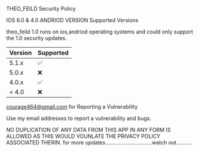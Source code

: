 THEO_FEILD Security Policy

IOS 6.0 & 4.0 ANDRIOD VERSION Supported Versions

theo_feild 1.0 runs on ios,andriod operating systems and could only support the 1.0 security updates.

| Version | Supported          |
| ------- | ------------------ |
| 5.1.x   | :white_check_mark: |
| 5.0.x   | :x:                |
| 4.0.x   | :white_check_mark: |
| < 4.0   | :x:                |

courage464@gmail.com for Reporting a Vulnerability

Use my email addresses to report a vulnerability and bugs.

NO DUPLICATION OF ANY DATA FROM THIS APP IN ANY FORM IS ALLOWED AS THIS WOULD VOUNLATE THE PRIVACY POLICY ASSOCIATED THERIN.
for more updates...............................watch out..........
